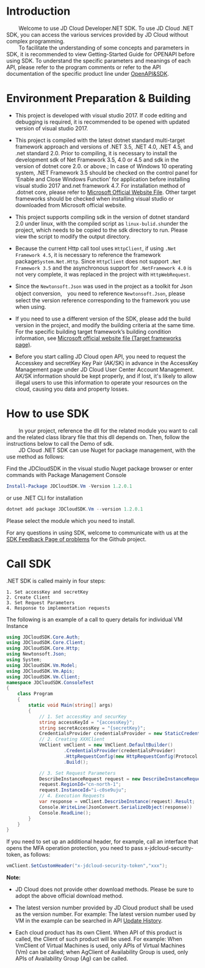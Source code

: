 

# Introduction

&emsp;&emsp; Welcome to use JD Cloud Developer.NET SDK. To use JD Cloud .NET SDK, you can access the various services provided by JD Cloud without complex programming.    
&emsp;&emsp; To facilitate the understanding of some concepts and parameters in SDK, it is recommended to view Getting-Started Guide for OPENAPI before using SDK. To understand the specific parameters and meanings of each API, please refer to the program comments or refer to the API documentation of the specific product line under [OpenAPI&SDK](https://www.jdcloud.com/help/faq?act=3).

# Environment Preparation & Building

* This project is developed with visual studio 2017. If code editing and debugging is required, it is recommended to be opened with updated version of visual studio 2017.

* This project is compiled with the latest dotnet standard multi-target framework approach and versions of .NET 3.5, .NET 4.0, .NET 4.5, and .net standard 2.0. Prior to compiling, it is necessary to install the development sdk of Net Framework 3.5, 4.0 or 4.5 and sdk in the version of dotnet core 2.0. or above.; In case of Windows 10 operating system, .NET Framework 3.5 should be checked on the control panel for 'Enable and Close Windows Function' for application before installing visual studio 2017 and.net framework 4.7. For installation method of .dotnet core, please refer to [Microsoft Official Website File](https://www.microsoft.com/net/learn/get-started/windows). Other target frameworks should be checked when installing visual studio or downloaded from Microsoft official website.

* This project supports compiling sdk in the version of dotnet standard 2.0 under linux, with the compiled script as `linux-bulid.sh`under the project, which needs to be copied to the sdk directory to run. Please view the script to modify the output directory.

* Because the current Http call tool uses `HttpClient`, if using `.Net Framework 4.5`, it is necessary to reference the framework package`System.Net.Http`. Since `HttpClient` does not support `.Net Framework 3.5` and the asynchronous support for `.NetFramework 4.0` is not very complete, it was replaced in the project with `HttpWebRequest`.

* Since the `Newtonsoft.Json` was used in the project as a toolkit for Json object conversion,　you need to reference `Newtonsoft.Json`, please select the version reference corresponding to the framework you use when using.

* If you need to use a different version of the SDK, please add the build version in the project, and modify the building criteria at the same time. For the specific building target framework’s building condition information, see [Microsoft official website file (Target frameworks page)](https://docs.microsoft.com/en-us/dotnet/standard/frameworks).

* Before you start calling JD Cloud open API, you need to request the Accesskey and secretKey Key Pair (AK/SK) in advance in the AccessKey Management page under JD Cloud User Center Account Management. AK/SK information should be kept properly, and if lost, it's likely to allow illegal users to use this information to operate your resources on the cloud, causing you data and property losses.

# How to use SDK

&emsp;&emsp; In your project, reference the dll for the related module you want to call and the related class library file that this dll depends on. Then, follow the instructions below to call the Demo of sdk.    
&emsp;&emsp; JD Cloud .NET SDK can use Nuget for package management, with the use method as follows:

Find the JDCloudSDK in the visual studio Nuget package browser or enter commands with Package Management Console

```powershell
Install-Package JDCloudSDK.Vm -Version 1.2.0.1
```

or use .NET CLI for installation

```powershell
dotnet add package JDCloudSDK.Vm --version 1.2.0.1
```

Please select the module which you need to install.

For any questions in using SDK, welcome to communicate with us at the [SDK Feedback Page of problems](https://github.com/jdcloud-api/jdcloud-sdk-net/issues) for the Github project.

# Call SDK

.NET SDK is called mainly in four steps:

    1. Set accessKey and secretKey
    2. Create Client
    3. Set Request Parameters
    4. Response to implementation requests
The following is an example of a call to query details for individual VM Instance

```csharp
using JDCloudSDK.Core.Auth;
using JDCloudSDK.Core.Client;
using JDCloudSDK.Core.Http;
using Newtonsoft.Json;
using System;
using JDCloudSDK.Vm.Model;
using JDCloudSDK.Vm.Apis;
using JDCloudSDK.Vm.Client;
namespace JDCloudSDK.ConsoleTest
{
    class Program
    {
        static void Main(string[] args)
        {
            // 1. Set accessKey and securKey
            string accessKeyId = "{accessKey}";
            string secretAccessKey = "{secretKey}";
            CredentialsProvider credentialsProvider = new StaticCredentialsProvider(accessKeyId, secretAccessKey);
            // 2. Creating XXXClient
            VmClient vmClient = new VmClient.DefaultBuilder()
                     .CredentialsProvider(credentialsProvider)
                     .HttpRequestConfig(new HttpRequestConfig(Protocol.HTTP,10))
                     .Build();

            // 3. Set Request Parameters
            DescribeInstanceRequest request = new DescribeInstanceRequest();
            request.RegionId="cn-north-1";
            request.InstanceId="i-c0se9uju";
            // 4. Execution Requests
            var response = vmClient.DescribeInstance(request).Result;
            Console.WriteLine(JsonConvert.SerializeObject(response))
            Console.ReadLine();
        }
    }
}
```

If you need to set up an additional header, for example, call an interface that opens the MFA operation protection, you need to pass x-jdcloud-security-token, as follows:

```csharp
vmClient.SetCustomHeader("x-jdcloud-security-token","xxx");
```

**Note:**

- JD Cloud does not provide other download methods. Please be sure to adopt the above official download method.

- The latest version number provided by JD Cloud product shall be used as the version number. For example: The latest version number used by VM in the example can be searched in API [Update History](../../API/Virtual-Machines/ChangeLog.md).

- Each cloud product has its own Client. When API of this product is called, the Client of such product will be used. For example: When VmClient of Virtual Machines is used, only APIs of Virtual Machines (Vm) can be called; when AgClient of Availability Group is used, only APIs of Availability Group (Ag) can be called.


 
